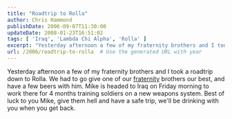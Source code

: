 ```yaml
---
title: "Roadtrip to Rolla"
author: Chris Hammond
publishDate: 2006-09-07T11:30:00
updateDate: 2008-01-23T16:51:02
tags: [ 'Iraq', 'Lambda Chi Alpha', 'Rolla' ]
excerpt: "Yesterday afternoon a few of my fraternity brothers and I took a roadtrip down to Rolla. We had to go give&nbsp;one of our fraternity brothers&nbsp;our best, and have a few beers with him. Mike is headed to Iraq on Friday morning to work there for 4 months training soldiers on a new weapons system. Best of luck to you Mike, give them hell and have a safe trip, we&#39;ll be drinking with you when you get..."
url: /2006/roadtrip-to-rolla  # Use the generated URL with year
---
```

<p>Yesterday afternoon a few of my fraternity brothers and I took a roadtrip down to Rolla. We had to go give&nbsp;one of our <a href="https://www.alphadeltazeta.org/" target="_blank">fraternity</a> brothers&nbsp;our best, and have a few beers with him. Mike is headed to Iraq on Friday morning to work there for 4 months training soldiers on a new weapons system. Best of luck to you Mike, give them hell and have a safe trip, we&#39;ll be drinking with you when you get back.</p>
